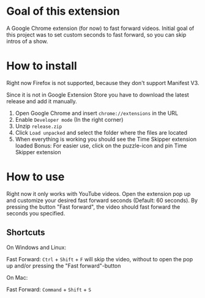 # Goal of this extension
A Google Chrome extension (for now) to fast forward videos. Initial goal of this project was to set custom seconds to fast forward, so you can skip intros of a show. 

# How to install
Right now Firefox is not supported, because they don't support Manifest V3.

Since it is not in Google Extension Store you have to download the latest release and add it manually.
1. Open Google Chrome and insert ``chrome://extensions`` in the URL
3. Enable ``Developer mode`` (In the right corner)
4. Unzip `release.zip`
5. Click ``Load unpacked`` and select the folder where the files are located
6. When everything is working you should see the Time Skipper extension loaded
Bonus: For easier use, click on the puzzle-icon and pin Time Skipper extension 

# How to use
Right now it only works with YouTube videos. 
Open the extension pop up and customize your desired fast forward seconds (Default: 60 seconds). 
By pressing the button "Fast forward", the video should fast forward the seconds you specified. 

## Shortcuts
On Windows and Linux:

Fast Forward: ``Ctrl`` + ``Shift`` + ``F`` will skip the video, without to open the pop up and/or pressing the "Fast forward"-button

On Mac:

Fast Forward: ``Command`` + ``Shift`` + ``S`` 
